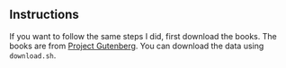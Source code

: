 ## Instructions
If you want to follow the same steps I did, first download the books. The books are from [Project Gutenberg](http://www.gutenberg.org/). You can download the data using ```download.sh```. 
